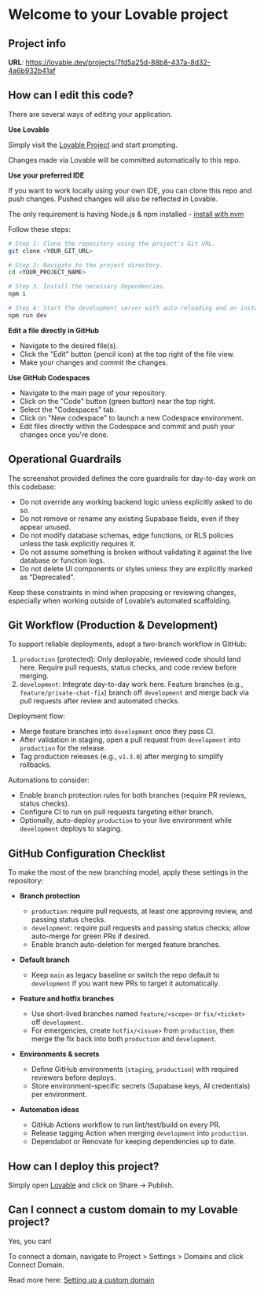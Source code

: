 # Welcome to your Lovable project

## Project info

**URL**: https://lovable.dev/projects/7fd5a25d-88b8-437a-8d32-4a6b932b41af

## How can I edit this code?

There are several ways of editing your application.

**Use Lovable**

Simply visit the [Lovable Project](https://lovable.dev/projects/7fd5a25d-88b8-437a-8d32-4a6b932b41af) and start prompting.

Changes made via Lovable will be committed automatically to this repo.

**Use your preferred IDE**

If you want to work locally using your own IDE, you can clone this repo and push changes. Pushed changes will also be reflected in Lovable.

The only requirement is having Node.js & npm installed - [install with nvm](https://github.com/nvm-sh/nvm#installing-and-updating)

Follow these steps:

```sh
# Step 1: Clone the repository using the project's Git URL.
git clone <YOUR_GIT_URL>

# Step 2: Navigate to the project directory.
cd <YOUR_PROJECT_NAME>

# Step 3: Install the necessary dependencies.
npm i

# Step 4: Start the development server with auto-reloading and an instant preview.
npm run dev
```

**Edit a file directly in GitHub**

- Navigate to the desired file(s).
- Click the "Edit" button (pencil icon) at the top right of the file view.
- Make your changes and commit the changes.

**Use GitHub Codespaces**

- Navigate to the main page of your repository.
- Click on the "Code" button (green button) near the top right.
- Select the "Codespaces" tab.
- Click on "New codespace" to launch a new Codespace environment.
- Edit files directly within the Codespace and commit and push your changes once you're done.

## Operational Guardrails

The screenshot provided defines the core guardrails for day-to-day work on this codebase:

- Do not override any working backend logic unless explicitly asked to do so.
- Do not remove or rename any existing Supabase fields, even if they appear unused.
- Do not modify database schemas, edge functions, or RLS policies unless the task explicitly requires it.
- Do not assume something is broken without validating it against the live database or function logs.
- Do not delete UI components or styles unless they are explicitly marked as “Deprecated”.

Keep these constraints in mind when proposing or reviewing changes, especially when working outside of Lovable’s automated scaffolding.

## Git Workflow (Production & Development)

To support reliable deployments, adopt a two-branch workflow in GitHub:

1. `production` (protected): Only deployable, reviewed code should land here. Require pull requests, status checks, and code review before merging.
2. `development`: Integrate day-to-day work here. Feature branches (e.g., `feature/private-chat-fix`) branch off `development` and merge back via pull requests after review and automated checks.

Deployment flow:
- Merge feature branches into `development` once they pass CI.
- After validation in staging, open a pull request from `development` into `production` for the release.
- Tag production releases (e.g., `v1.3.0`) after merging to simplify rollbacks.

Automations to consider:
- Enable branch protection rules for both branches (require PR reviews, status checks).
- Configure CI to run on pull requests targeting either branch.
- Optionally, auto-deploy `production` to your live environment while `development` deploys to staging.

## GitHub Configuration Checklist

To make the most of the new branching model, apply these settings in the repository:

- **Branch protection**  
  - `production`: require pull requests, at least one approving review, and passing status checks.  
  - `development`: require pull requests and passing status checks; allow auto-merge for green PRs if desired.  
  - Enable branch auto-deletion for merged feature branches.

- **Default branch**  
  - Keep `main` as legacy baseline or switch the repo default to `development` if you want new PRs to target it automatically.

- **Feature and hotfix branches**  
  - Use short-lived branches named `feature/<scope>` or `fix/<ticket>` off `development`.  
  - For emergencies, create `hotfix/<issue>` from `production`, then merge the fix back into both `production` and `development`.

- **Environments & secrets**  
  - Define GitHub environments (`staging`, `production`) with required reviewers before deploys.  
  - Store environment-specific secrets (Supabase keys, AI credentials) per environment.

- **Automation ideas**  
  - GitHub Actions workflow to run lint/test/build on every PR.  
  - Release tagging Action when merging `development` into `production`.  
  - Dependabot or Renovate for keeping dependencies up to date.

## How can I deploy this project?

Simply open [Lovable](https://lovable.dev/projects/7fd5a25d-88b8-437a-8d32-4a6b932b41af) and click on Share -> Publish.

## Can I connect a custom domain to my Lovable project?

Yes, you can!

To connect a domain, navigate to Project > Settings > Domains and click Connect Domain.

Read more here: [Setting up a custom domain](https://docs.lovable.dev/features/custom-domain#custom-domain)
